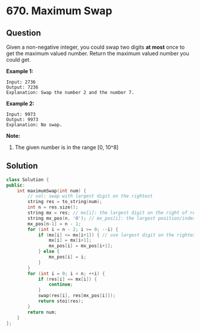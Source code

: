 # 670. Maximum Swap

## Question

Given a non-negative integer, you could swap two digits **at most** once to get the maximum valued number. Return the maximum valued number you could get.

**Example 1:**

```text
Input: 2736
Output: 7236
Explanation: Swap the number 2 and the number 7.
```

**Example 2:**

```text
Input: 9973
Output: 9973
Explanation: No swap.
```

**Note:**

1. The given number is in the range \[0, 10^8\]

## Solution

```cpp
class Solution {
public:
    int maximumSwap(int num) {
        // sol: swap with largest digit on the rightest
        string res = to_string(num);
        int n = res.size();
        string mx = res; // mx[i]: the largest digit on the right of res[i]
        string mx_pos(n, '0'); // mx_pos[i]: the largest position/index of mx[i]
        mx_pos[n-1] = n - 1;
        for (int i = n - 2; i >= 0; --i) {
            if (mx[i] <= mx[i+1]) { // use largest digit on the rightest, so use "<=" here
                mx[i] = mx[i+1];
                mx_pos[i] = mx_pos[i+1];
            } else {
                mx_pos[i] = i;
            }
        }
        for (int i = 0; i < n; ++i) {
            if (res[i] == mx[i]) {
                continue;
            }
            swap(res[i], res[mx_pos[i]]);
            return stoi(res);
        }
        return num;
    }
};
```


